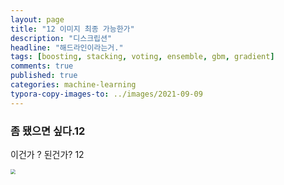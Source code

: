```yaml
---
layout: page
title: "12 이미지 최종 가능한가"
description: "디스크립션"
headline: "해드라인이라는거."
tags: [boosting, stacking, voting, ensemble, gbm, gradient]
comments: true
published: true
categories: machine-learning
typora-copy-images-to: ../images/2021-09-09
---
```




### 좀 됐으면 싶다.12

이건가 ? 된건가? 12

<img src="C:\Users\user\Documents\images\2021-09-09\dc8b3d02-a15a-4afa-a88b-989cf2a50476 (2)-16311719679961.jpg" style="zoom:50%;" />